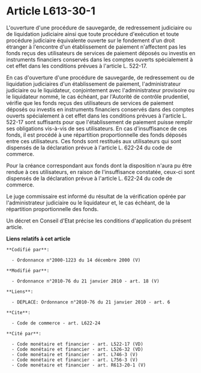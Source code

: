 # Article L613-30-1

L'ouverture d'une procédure de sauvegarde, de redressement judiciaire ou de liquidation judiciaire ainsi que toute procédure
d'exécution et toute procédure judiciaire équivalente ouverte sur le fondement d'un droit étranger à l'encontre d'un
établissement de paiement n'affectent pas les fonds reçus des utilisateurs de services de paiement déposés ou investis en
instruments financiers conservés dans les comptes ouverts spécialement à cet effet dans les conditions prévues à l'article L.
522-17. 

En cas d'ouverture d'une procédure de sauvegarde, de redressement ou de liquidation judiciaires d'un établissement de
paiement, l'administrateur judiciaire ou le liquidateur, conjointement avec l'administrateur provisoire ou le liquidateur
nommé, le cas échéant, par l'Autorité de contrôle prudentiel, vérifie que les fonds reçus des utilisateurs de services de
paiement déposés ou investis en instruments financiers conservés dans des comptes ouverts spécialement à cet effet dans les
conditions prévues à l'article L. 522-17 sont suffisants pour que l'établissement de paiement puisse remplir ses obligations
vis-à-vis de ses utilisateurs. En cas d'insuffisance de ces fonds, il est procédé à une répartition proportionnelle des fonds
déposés entre ces utilisateurs. Ces fonds sont restitués aux utilisateurs qui sont dispensés de la déclaration prévue à
l'article L. 622-24 du code de commerce. 

Pour la créance correspondant aux fonds dont la disposition n'aura pu être rendue à ces utilisateurs, en raison de
l'insuffisance constatée, ceux-ci sont dispensés de la déclaration prévue à l'article L. 622-24 du code de commerce. 

Le juge commissaire est informé du résultat de la vérification opérée par l'administrateur judiciaire ou le liquidateur et,
le cas échéant, de la répartition proportionnelle des fonds. 

Un décret en Conseil d'Etat précise les conditions d'application du présent article.

**Liens relatifs à cet article**

	**Codifié par**:

	  - Ordonnance n°2000-1223 du 14 décembre 2000 (V)

	**Modifié par**:

	  - Ordonnance n°2010-76 du 21 janvier 2010 - art. 18 (V)

	**Liens**:

	  - DEPLACE: Ordonnance n°2010-76 du 21 janvier 2010 - art. 6

	**Cite**:

	  - Code de commerce - art. L622-24

	**Cité par**:

	  - Code monétaire et financier - art. L522-17 (VD)
	  - Code monétaire et financier - art. L526-32 (VD)
	  - Code monétaire et financier - art. L746-3 (V)
	  - Code monétaire et financier - art. L756-3 (V)
	  - Code monétaire et financier - art. R613-20-1 (V)
